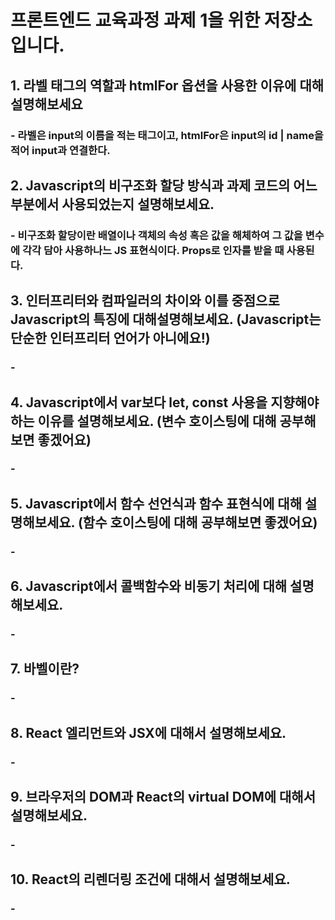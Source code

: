 # 프론트엔드 교육과정 과제 1을 위한 저장소입니다.

## 1. 라벨 태그의 역할과 htmlFor 옵션을 사용한 이유에 대해 설명해보세요

### - 라벨은 input의 이름을 적는 태그이고, htmlFor은 input의 id | name을 적어 input과 연결한다.

## 2. Javascript의 비구조화 할당 방식과 과제 코드의 어느 부분에서 사용되었는지 설명해보세요.

### - 비구조화 할당이란 배열이나 객체의 속성 혹은 값을 해체하여 그 값을 변수에 각각 담아 사용하나느 JS 표현식이다. Props로 인자를 받을 때 사용된다.

## 3. 인터프리터와 컴파일러의 차이와 이를 중점으로 Javascript의 특징에 대해설명해보세요. (Javascript는 단순한 인터프리터 언어가 아니에요!)

### -

## 4. Javascript에서 var보다 let, const 사용을 지향해야하는 이유를 설명해보세요. (변수 호이스팅에 대해 공부해보면 좋겠어요)

### -

## 5. Javascript에서 함수 선언식과 함수 표현식에 대해 설명해보세요. (함수 호이스팅에 대해 공부해보면 좋겠어요)

### -

## 6. Javascript에서 콜백함수와 비동기 처리에 대해 설명해보세요.

### -

## 7. 바벨이란?

### -

## 8. React 엘리먼트와 JSX에 대해서 설명해보세요.

### -

## 9. 브라우저의 DOM과 React의 virtual DOM에 대해서 설명해보세요.

### -

## 10. React의 리렌더링 조건에 대해서 설명해보세요.

### -
